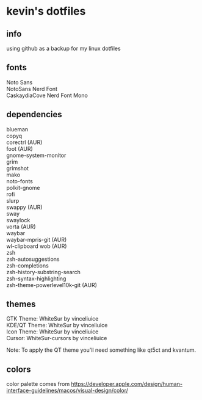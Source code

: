 # kevin's dotfiles

## info

using github as a backup for my linux dotfiles

## fonts

Noto Sans  
NotoSans Nerd Font  
CaskaydiaCove Nerd Font Mono  

## dependencies
  
blueman  
copyq  
corectrl (AUR)  
foot (AUR)  
gnome-system-monitor  
grim  
grimshot  
mako  
noto-fonts  
polkit-gnome  
rofi  
slurp  
swappy (AUR)  
sway  
swaylock  
vorta (AUR)  
waybar  
waybar-mpris-git (AUR)  
wl-clipboard
wob (AUR)  
zsh  
zsh-autosuggestions  
zsh-completions  
zsh-history-substring-search  
zsh-syntax-highlighting  
zsh-theme-powerlevel10k-git (AUR)  

## themes

GTK Theme: WhiteSur by vinceliuice  
KDE/QT Theme: WhiteSur by vinceliuice  
Icon Theme: WhiteSur by vinceliuice  
Cursor: WhiteSur-cursors by vinceliuice

Note: To apply the QT theme you'll need something like qt5ct and kvantum.

## colors

color palette comes from <https://developer.apple.com/design/human-interface-guidelines/macos/visual-design/color/>

